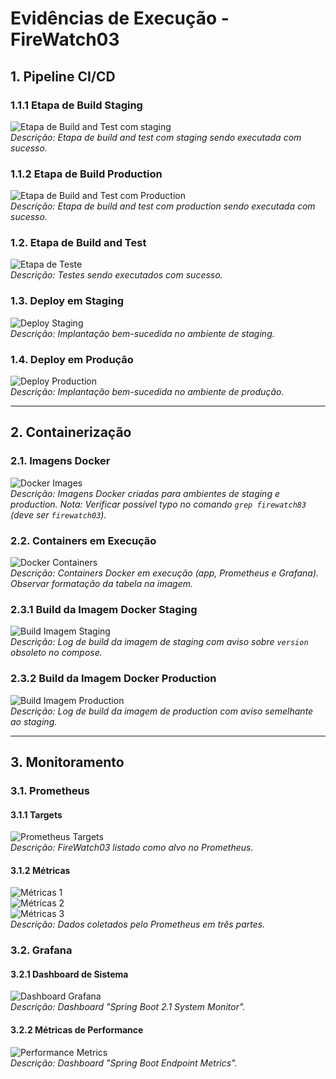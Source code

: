 # Evidências de Execução - FireWatch03

## 1. Pipeline CI/CD

### 1.1.1 Etapa de Build Staging
![Etapa de Build and Test com staging](./images/pipeline/builstaging.png)  
*Descrição: Etapa de build and test com staging sendo executada com sucesso.*

### 1.1.2 Etapa de Build Production
![Etapa de Build and Test com Production](./images/pipeline/buildprod.png)  
*Descrição: Etapa de build and test com production sendo executada com sucesso.*

### 1.2. Etapa de Build and Test
![Etapa de Teste](./images/pipeline/buildtest.png)  
*Descrição: Testes sendo executados com sucesso.*

### 1.3. Deploy em Staging
![Deploy Staging](./images/pipeline/deploy-staging.png)  
*Descrição: Implantação bem-sucedida no ambiente de staging.*

### 1.4. Deploy em Produção
![Deploy Production](./images/pipeline/deploy-production.png)  
*Descrição: Implantação bem-sucedida no ambiente de produção.*

---

## 2. Containerização

### 2.1. Imagens Docker
![Docker Images](./images/containers/docker-images.png)  
*Descrição: Imagens Docker criadas para ambientes de staging e production. Nota: Verificar possível typo no comando `grep firewatch83` (deve ser `firewatch03`).*

### 2.2. Containers em Execução
![Docker Containers](./images/containers/docker-ps.png)  
*Descrição: Containers Docker em execução (app, Prometheus e Grafana). Observar formatação da tabela na imagem.*

### 2.3.1 Build da Imagem Docker Staging
![Build Imagem Staging](./images/containers/buildimagemstaging.png)  
*Descrição: Log de build da imagem de staging com aviso sobre `version` obsoleto no compose.*

### 2.3.2 Build da Imagem Docker Production
![Build Imagem Production](./images/containers/buildimagemproduction.png)  
*Descrição: Log de build da imagem de production com aviso semelhante ao staging.*

---

## 3. Monitoramento

### 3.1. Prometheus
#### 3.1.1 Targets
![Prometheus Targets](./images/monitoring/prometheus-targets.png)  
*Descrição: FireWatch03 listado como alvo no Prometheus.*

#### 3.1.2 Métricas
![Métricas 1](./images/monitoring/prometheus-metrics1.png)  
![Métricas 2](./images/monitoring/prometheus-metrics2.png)  
![Métricas 3](./images/monitoring/prometheus-metrics3.png)  
*Descrição: Dados coletados pelo Prometheus em três partes.*

### 3.2. Grafana
#### 3.2.1 Dashboard de Sistema
![Dashboard Grafana](./images/monitoring/grafana-dashboard.png)  
*Descrição: Dashboard "Spring Boot 2.1 System Monitor".*

#### 3.2.2 Métricas de Performance
![Performance Metrics](./images/monitoring/grafana-performance.png)  
*Descrição: Dashboard "Spring Boot Endpoint Metrics".*